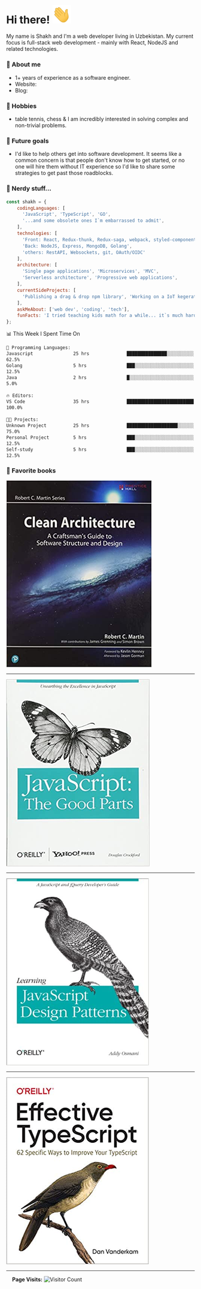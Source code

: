 # Hi there! <img src="images/wave.gif" width="50px">

My name is Shakh and I'm a web developer living in Uzbekistan. My current focus is full-stack web development - mainly with React, NodeJS and related technologies.

### :metal: About me
  - 1+ years of experience as a software engineer.
  - Website: 
  - Blog: 
&nbsp;

### :sunrise_over_mountains: Hobbies
- table tennis, chess & I am incredibly interested in solving complex and non-trivial problems. 
&nbsp;

### :dart: Future goals
- I'd like to help others get into software development.  It seems like a common concern is that people don't know how to get started, or no one will hire them without IT experience so I'd like to share some strategies to get past those roadblocks. 
&nbsp;

### :eyes: Nerdy stuff...  
```javascript
const shakh = {
    codingLanguages: [
      'JavaScript', 'TypeScript', 'GO',
      '...and some obsolete ones I`m embarrassed to admit',
    ],
    technologies: [
      'Front: React, Redux-thunk, Redux-saga, webpack, styled-components, Sass, Less',
      'Back: NodeJS, Express, MongoDB, Golang',
      'others: RestAPI, Websockets, git, OAuth/OIDC' 
    ],
    architecture: [
      'Single page applications', 'Microservices', 'MVC',
      'Serverless architecture', 'Progressive web applications',
    ],
    currentSideProjects: [
      'Publishing a drag & drop npm library', 'Working on a IoT kegerator',
    ],
    askMeAbout: ['web dev', 'coding', 'tech'],
    funFacts: 'I tried teaching kids math for a while... it`s much harder than it looks! :)',
};
```

📊 This Week I Spent Time On

```text
💬 Programming Languages: 
Javascript               25 hrs              ███████████████░░░░░░░░░░   62.5% 
Golang                   5 hrs               ███░░░░░░░░░░░░░░░░░░░░░░   12.5% 
Java                     2 hrs               █░░░░░░░░░░░░░░░░░░░░░░░░   5.0%

🔥 Editors: 
VS Code                  35 hrs              █████████████████████████   100.0%

🐱‍💻 Projects: 
Unknown Project          25 hrs              ███████████████████░░░░░░   75.0% 
Personal Project         5 hrs               ███░░░░░░░░░░░░░░░░░░░░░░   12.5% 
Self-study               5 hrs               ███░░░░░░░░░░░░░░░░░░░░░░   12.5%
```
### :book: Favorite books
<img src="images/clean-arc.jpg">
<hr />
<img src="images/best-js.jpg">
<hr />
<img src="images/patterns-js.jpg">
<hr />
<img src="images/ts.jpg">
<hr />

&nbsp;
&nbsp;
**Page Visits:** ![Visitor Count](https://profile-counter.glitch.me/joshcaplin/count.svg)
